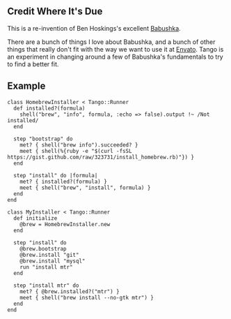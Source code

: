 Credit Where It's Due
---------------------

This is a re-invention of Ben Hoskings's excellent
[Babushka](https://github.com/benhoskings/babushka).

There are a bunch of things I love about Babushka, and a bunch of other things
that really don't fit with the way we want to use it at
[Envato](http://envato.com/). Tango is an experiment in changing around a few
of Babushka's fundamentals to try to find a better fit.


Example
-------

    class HomebrewInstaller < Tango::Runner
      def installed?(formula)
        shell("brew", "info", formula, :echo => false).output !~ /Not installed/
      end

      step "bootstrap" do
        met? { shell("brew info").succeeded? }
        meet { shell(%{ruby -e "$(curl -fsSL https://gist.github.com/raw/323731/install_homebrew.rb)"}) }
      end

      step "install" do |formula|
        met? { installed?(formula) }
        meet { shell("brew", "install", formula) }
      end
    end

    class MyInstaller < Tango::Runner
      def initialize
        @brew = HomebrewInstaller.new
      end

      step "install" do
        @brew.bootstrap
        @brew.install "git"
        @brew.install "mysql"
        run "install mtr"
      end

      step "install mtr" do
        met? { @brew.installed?("mtr") }
        meet { shell("brew install --no-gtk mtr") }
      end
    end

